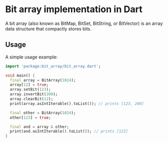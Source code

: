 # Bit array implementation in Dart

A bit array (also known as BitMap, BitSet, BitString, or BitVector)
is an array data structure that compactly stores bits.

## Usage

A simple usage example:

```dart
import 'package:bit_array/bit_array.dart';

void main() {
  final array = BitArray(1024);
  array[12] = true;
  array.setBit(123);
  array.invertBit(200);
  array.clearBit(12);
  print(array.asIntIterable().toList()); // prints [123, 200]

  final other = BitArray(1024);
  other[123] = true;

  final and = array & other;
  print(and.asIntIterable().toList()); // prints [123]
}
```
